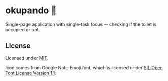 okupando 🚽
===========

Single-page application with single-task focus -- checking if the toilet
is occupied or not.


License
-------

Licensed under [MIT](./LICENSE).

Icon comes from Google Noto Emoji font, which is licensed under
[SIL Open Font License Version 1.1](./LICENSE-icon).
